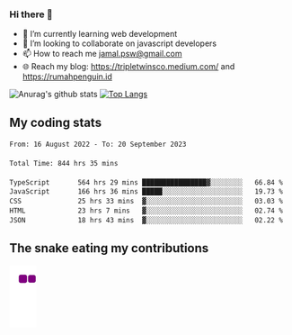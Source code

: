 ### Hi there 👋

<!--
**padepokanpenguin/padepokanpenguin** is a ✨ _special_ ✨ repository because its `README.md` (this file) appears on your GitHub profile.
-->

- 🌱 I’m currently learning  web development
- 👯 I’m looking to collaborate on javascript developers
- 📫 How to reach me jamal.psw@gmail.com
- 🌐 Reach my blog:
   https://tripletwinsco.medium.com/ and
   https://rumahpenguin.id

![Anurag's github stats](https://github-readme-stats.vercel.app/api?username=padepokanpenguin&count_private=true&disable_animations=false&show_icons=true&theme=default)
[![Top Langs](https://github-readme-stats.vercel.app/api/top-langs/?username=padepokanpenguin&theme=default&layout=compact)](https://github.com/padepokanpenguin)

## My coding stats

<!--START_SECTION:waka-->

```txt
From: 16 August 2022 - To: 20 September 2023

Total Time: 844 hrs 35 mins

TypeScript       564 hrs 29 mins ████████████████▓░░░░░░░░   66.84 %
JavaScript       166 hrs 36 mins █████░░░░░░░░░░░░░░░░░░░░   19.73 %
CSS              25 hrs 33 mins  ▓░░░░░░░░░░░░░░░░░░░░░░░░   03.03 %
HTML             23 hrs 7 mins   ▓░░░░░░░░░░░░░░░░░░░░░░░░   02.74 %
JSON             18 hrs 43 mins  ▓░░░░░░░░░░░░░░░░░░░░░░░░   02.22 %
```

<!--END_SECTION:waka-->


## The snake eating my contributions
![snake gif](https://github.com/padepokanpenguin/padepokanpenguin/blob/output/github-contribution-grid-snake.gif)
